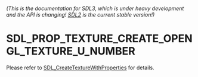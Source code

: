 ###### (This is the documentation for SDL3, which is under heavy development and the API is changing! [SDL2](https://wiki.libsdl.org/SDL2/) is the current stable version!)
# SDL_PROP_TEXTURE_CREATE_OPENGL_TEXTURE_U_NUMBER

Please refer to [SDL_CreateTextureWithProperties](SDL_CreateTextureWithProperties) for details.

